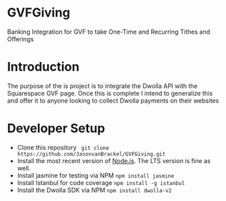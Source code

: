 # GVFGiving
Banking Integration for GVF to take One-Time and Recurring Tithes and Offerings

# Introduction
The purpose of the is project is to integrate the Dwolla API with the Squarespace GVF page.  Once this is complete I intend to generalize this and offer it to anyone looking to collect Dwolla payments on their websites

# Developer Setup
* Clone this repository 
``` git clone https://github.com/JasonvanBrackel/GVFGiving.git```
* Install the most recent version of [Node.js](https://nodejs.org).  The LTS version is fine as well.
* Install jasmine for testing via NPM
``` npm install jasmine ```
* Install Istanbul for code coverage
``` npm install -g istanbul ```
* Install the Dwolla SDK via NPM
``` npm install dwolla-v2 ```